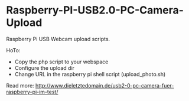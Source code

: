 # Raspberry-PI-USB2.0-PC-Camera-Upload

Raspberry Pi USB Webcam upload scripts. 

HoTo:
- Copy the php script to your webspace 
- Configure the upload dir
- Change URL in the raspberry pi shell script (upload_photo.sh)


Read more: http://www.dieletztedomain.de/usb2-0-pc-camera-fuer-raspberry-pi-im-test/

